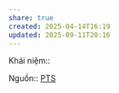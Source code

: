 ```yaml
---
share: true
created: 2025-04-14T16:19
updated: 2025-09-11T20:16
---
```

Khái niệm:: 

Nguồn:: [PTS](../../../%CE%9E%20Ngu%E1%BB%93n/PTS.md)
